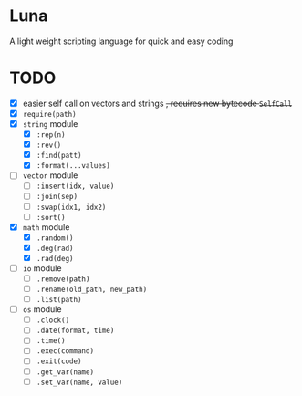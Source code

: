 # Luna

A light weight scripting language for quick and easy coding

# TODO

- [x] easier self call on vectors and strings ~~, requires new bytecode `SelfCall`~~
- [x] `require(path)`
- [x] `string` module
    - [x] `:rep(n)`
    - [x] `:rev()`
    - [x] `:find(patt)`
    - [x] `:format(...values)`
- [ ] `vector` module
    - [ ] `:insert(idx, value)`
    - [ ] `:join(sep)`
    - [ ] `:swap(idx1, idx2)`
    - [ ] `:sort()`
- [x] `math` module
    - [x] `.random()`
    - [x] `.deg(rad)`
    - [x] `.rad(deg)`
- [ ] `io` module
    - [ ] `.remove(path)`
    - [ ] `.rename(old_path, new_path)`
    - [ ] `.list(path)`
- [ ] `os` module
    - [ ] `.clock()`
    - [ ] `.date(format, time)`
    - [ ] `.time()`
    - [ ] `.exec(command)`
    - [ ] `.exit(code)`
    - [ ] `.get_var(name)`
    - [ ] `.set_var(name, value)`